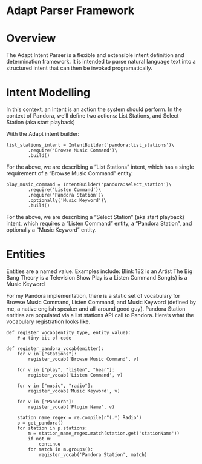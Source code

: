 # Adapt Parser Framework

Overview
==================
The Adapt Intent Parser is a flexible and extensible intent definition and determination framework. It is intended to parse natural language text into a structured intent that can then be invoked programatically.

Intent Modelling
================
In this context, an Intent is an action the system should perform. In the context of Pandora, we’ll define two actions: List Stations, and Select Station (aka start playback)

With the Adapt intent builder:

```
list_stations_intent = IntentBuilder('pandora:list_stations')\
        .require('Browse Music Command')\
        .build()
```
For the above, we are describing a “List Stations” intent, which has a single requirement of a “Browse Music Command” entity.

```
play_music_command = IntentBuilder('pandora:select_station')\
        .require('Listen Command')\
        .require('Pandora Station')\
        .optionally('Music Keyword')\
        .build()
```
For the above, we are describing a “Select Station” (aka start playback) intent, which requires a “Listen Command” entity, a “Pandora Station”, and optionally a “Music Keyword” entity.

Entities
========

Entities are a named value. Examples include:
Blink 182 is an Artist
The Big Bang Theory is a Television Show
Play is a Listen Command
Song(s) is a Music Keyword

For my Pandora implementation, there is a static set of vocabulary for Browse Music Command, Listen Command, and Music Keyword (defined by me, a native english speaker and all-around good guy). Pandora Station entities are populated via a list stations API call to Pandora. Here’s what the vocabulary registration looks like.

```
def register_vocab(entity_type, entity_value):
    # a tiny bit of code 

def register_pandora_vocab(emitter):
    for v in ["stations"]:
        register_vocab('Browse Music Command', v)

    for v in ["play", "listen", "hear"]:
        register_vocab('Listen Command', v)

    for v in ["music", "radio"]:
        register_vocab('Music Keyword', v)

    for v in ["Pandora"]:
        register_vocab('Plugin Name', v)

    station_name_regex = re.compile(r"(.*) Radio")
    p = get_pandora()
    for station in p.stations:
        m = station_name_regex.match(station.get('stationName'))
        if not m:
            continue
        for match in m.groups():
            register_vocab('Pandora Station', match)
```
